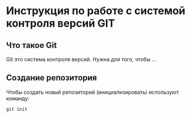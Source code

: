 # **Инструкция по работе с системой контроля версий GIT**

## Что такое Git

Git это система контроля версий. Нужна для того, чтобы ...

## Создание репозитория

Чтобы создать новый репозиторий (инициализировать) используют команду:

    git init
  